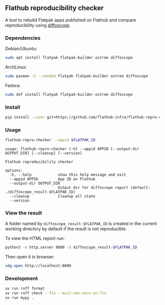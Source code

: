 ## Flathub reproducibility checker

A tool to rebuild Flatpak apps published on Flathub and compare
reproducibility using [diffoscope](https://diffoscope.org/).

### Dependencies

Debian/Ubuntu:

```sh
sudo apt install flatpak flatpak-builder ostree diffoscope
```

ArchLinux:

```sh
sudo pacman -S --needed flatpak flatpak-builder ostree diffoscope
```

Fedora:

```sh
sudo dnf install flatpak flatpak-builder ostree diffoscope
```

### Install

```sh
pip install --user git+https://github.com/flathub-infra/flathub-repro-checker.git@v0.1.5#egg=flathub_repro_checker
```

### Usage

```sh
flathub-repro-checker --appid $FLATPAK_ID
```

```
usage: flathub-repro-checker [-h] --appid APPID [--output-dir OUTPUT_DIR] [--cleanup] [--version]

Flathub reproducibility checker

options:
  -h, --help            show this help message and exit
  --appid APPID         App ID on Flathub
  --output-dir OUTPUT_DIR
                        Output dir for diffoscope report (default: ./diffoscope_result-$FLATPAK_ID)
  --cleanup             Cleanup all state
  --version
```

### View the result

A folder named by `diffoscope_result-$FLATPAK_ID` is created
in the current working directory by default if the result is not
reproducible.

To view the HTML report run:

```sh
python3 -m http.server 8080 -d diffoscope_result-$FLATPAK_ID
```

Then open it in browser:

```sh
xdg-open http://localhost:8080
```

### Development

```sh
uv run ruff format
uv run ruff check --fix --exit-non-zero-on-fix
uv run mypy .
```
